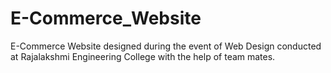 # E-Commerce_Website
E-Commerce Website designed during the event of Web Design conducted at Rajalakshmi Engineering College with the help of team mates.
